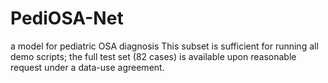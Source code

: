 # PediOSA-Net
a model for pediatric OSA diagnosis
This subset is sufficient for running all demo scripts; the full test set (82 cases) is available upon reasonable request under a data-use agreement.
